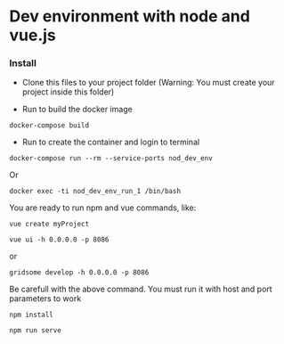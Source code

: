 # Dev environment with node and vue.js

### Install

- Clone this files to your project folder
(Warning: You must create your project inside this folder)

- Run to build the docker image

```
docker-compose build
```

- Run to create the container and login to terminal

```
docker-compose run --rm --service-ports nod_dev_env
```

Or

```
docker exec -ti nod_dev_env_run_1 /bin/bash
```

You are ready to run npm and vue commands, like:

```
vue create myProject
```

```
vue ui -h 0.0.0.0 -p 8086
```

or

```
gridsome develop -h 0.0.0.0 -p 8086
```

Be carefull with the above command. You must run it with host and port parameters to work

```
npm install

npm run serve
```


